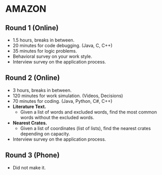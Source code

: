 # AMAZON

## Round 1 (Online)

- 1.5 hours, breaks in between.
- 20 minutes for code debugging. (Java, C, C++)
- 35 minutes for logic problems.
- Behavioral survey on your work style.
- Interview survey on the application process.

## Round 2 (Online)

- 3 hours, breaks in between.
- 120 minutes for work simulation. (Videos, Decisions)
- 70 minutes for coding. (Java, Python, C#, C++)
- **Literature Text.**
  - Given a list of words and excluded words, find the most common words without the excluded words.
- **Nearest Crates.**
  - Given a list of coordinates (list of lists), find the nearest crates depending on capacity.
- Interview survey on the application process.

## Round 3 (Phone)

- Did not make it.
